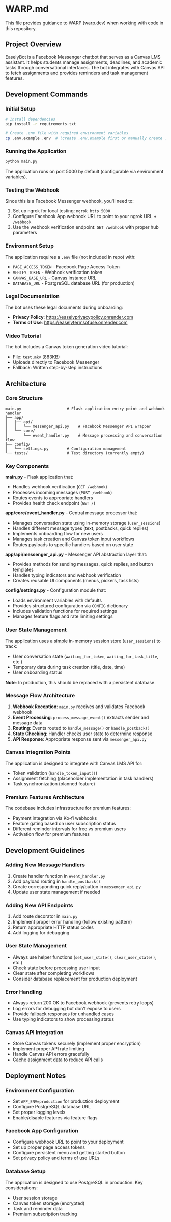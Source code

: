# WARP.md

This file provides guidance to WARP (warp.dev) when working with code in this repository.

## Project Overview

EaselyBot is a Facebook Messenger chatbot that serves as a Canvas LMS assistant. It helps students manage assignments, deadlines, and academic tasks through conversational interfaces. The bot integrates with Canvas API to fetch assignments and provides reminders and task management features.

## Development Commands

### Initial Setup
```bash
# Install dependencies
pip install -r requirements.txt

# Create .env file with required environment variables
cp .env.example .env  # (create .env.example first or manually create .env)
```

### Running the Application
```bash
python main.py
```
The application runs on port 5000 by default (configurable via environment variables).

### Testing the Webhook
Since this is a Facebook Messenger webhook, you'll need to:
1. Set up ngrok for local testing: `ngrok http 5000`
2. Configure Facebook App webhook URL to point to your ngrok URL + `/webhook`
3. Use the webhook verification endpoint: `GET /webhook` with proper hub parameters

### Environment Setup
The application requires a `.env` file (not included in repo) with:
- `PAGE_ACCESS_TOKEN` - Facebook Page Access Token
- `VERIFY_TOKEN` - Webhook verification token
- `CANVAS_BASE_URL` - Canvas instance URL
- `DATABASE_URL` - PostgreSQL database URL (for production)

### Legal Documentation
The bot uses these legal documents during onboarding:
- **Privacy Policy**: https://easelyprivacypolicy.onrender.com
- **Terms of Use**: https://easelytermsofuse.onrender.com

### Video Tutorial
The bot includes a Canvas token generation video tutorial:
- File: `test.mkv` (883KB)
- Uploads directly to Facebook Messenger
- Fallback: Written step-by-step instructions

## Architecture

### Core Structure
```
main.py                    # Flask application entry point and webhook handler
├── app/
│   ├── api/
│   │   └── messenger_api.py    # Facebook Messenger API wrapper
│   └── core/
│       └── event_handler.py    # Message processing and conversation flow
├── config/
│   └── settings.py        # Configuration management
└── tests/                 # Test directory (currently empty)
```

### Key Components

**main.py** - Flask application that:
- Handles webhook verification (`GET /webhook`)
- Processes incoming messages (`POST /webhook`)
- Routes events to appropriate handlers
- Provides health check endpoint (`GET /`)

**app/core/event_handler.py** - Central message processor that:
- Manages conversation state using in-memory storage (`user_sessions`)
- Handles different message types (text, postbacks, quick replies)
- Implements onboarding flow for new users
- Manages task creation and Canvas token input workflows
- Routes payloads to specific handlers based on user state

**app/api/messenger_api.py** - Messenger API abstraction layer that:
- Provides methods for sending messages, quick replies, and button templates
- Handles typing indicators and webhook verification
- Creates reusable UI components (menus, pickers, task lists)

**config/settings.py** - Configuration module that:
- Loads environment variables with defaults
- Provides structured configuration via `CONFIG` dictionary
- Includes validation functions for required settings
- Manages feature flags and rate limiting settings

### User State Management
The application uses a simple in-memory session store (`user_sessions`) to track:
- User conversation state (`waiting_for_token`, `waiting_for_task_title`, etc.)
- Temporary data during task creation (title, date, time)
- User onboarding status

**Note**: In production, this should be replaced with a persistent database.

### Message Flow Architecture
1. **Webhook Reception**: `main.py` receives and validates Facebook webhook
2. **Event Processing**: `process_message_event()` extracts sender and message data
3. **Routing**: Events routed to `handle_message()` or `handle_postback()`
4. **State Checking**: Handler checks user state to determine response
5. **API Response**: Appropriate response sent via `messenger_api.py`

### Canvas Integration Points
The application is designed to integrate with Canvas LMS API for:
- Token validation (`handle_token_input()`)
- Assignment fetching (placeholder implementation in task handlers)
- Task synchronization (planned feature)

### Premium Features Architecture
The codebase includes infrastructure for premium features:
- Payment integration via Ko-fi webhooks
- Feature gating based on user subscription status
- Different reminder intervals for free vs premium users
- Activation flow for premium features

## Development Guidelines

### Adding New Message Handlers
1. Create handler function in `event_handler.py`
2. Add payload routing in `handle_postback()` 
3. Create corresponding quick reply/button in `messenger_api.py`
4. Update user state management if needed

### Adding New API Endpoints
1. Add route decorator in `main.py`
2. Implement proper error handling (follow existing pattern)
3. Return appropriate HTTP status codes
4. Add logging for debugging

### User State Management
- Always use helper functions (`set_user_state()`, `clear_user_state()`, etc.)
- Check state before processing user input
- Clear state after completing workflows
- Consider database replacement for production deployment

### Error Handling
- Always return 200 OK to Facebook webhook (prevents retry loops)
- Log errors for debugging but don't expose to users
- Provide fallback responses for unhandled cases
- Use typing indicators to show processing status

### Canvas API Integration
- Store Canvas tokens securely (implement proper encryption)
- Implement proper API rate limiting
- Handle Canvas API errors gracefully
- Cache assignment data to reduce API calls

## Deployment Notes

### Environment Configuration
- Set `APP_ENV=production` for production deployment
- Configure PostgreSQL database URL
- Set proper logging levels
- Enable/disable features via feature flags

### Facebook App Configuration
- Configure webhook URL to point to your deployment
- Set up proper page access tokens
- Configure persistent menu and getting started button
- Set privacy policy and terms of use URLs

### Database Setup
The application is designed to use PostgreSQL in production. Key considerations:
- User session storage
- Canvas token storage (encrypted)
- Task and reminder data
- Premium subscription tracking